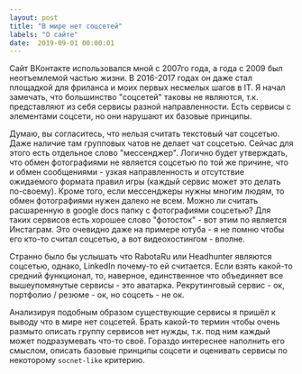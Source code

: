 ```yaml
---
layout: post
title: "В мире нет соцсетей"
labels: "О сайте"
date:  2019-09-01 00:00:01
---
```


Сайт ВКонтакте использовался мной с 2007го года, а года с 2009 был неотъемлемой частью жизни. В 2016-2017 годах он даже стал площадкой для фриланса и моих первых несмелых шагов в IT. Я начал замечать, что большинство "соцсетей" таковы не являются, т.к. представляют из себя сервисы разной направленности. Есть сервисы с элементами соцсети, но они нарушают их базовые принципы.

Думаю, вы согласитесь, что нельзя считать текстовый чат соцсетью. Даже наличие там групповых чатов не делает чат соцсетью. Сейчас для этого есть отдельное слово "мессенджер". Логично будет утверждать, что обмен фотографиями не является соцсетью по той же причине, что и обмен сообщениями - узкая направленность и отсутствие ожидаемого формата правил игры (каждый сервис может это делать по-своему). Кроме того, если мессенджеры нужны многим людям, то обмен фотографиями нужен далеко не всем. Можно ли считать расшаренную в google docs папку с фотографиями соцсетью? Для таких сервисов есть хорошее слово "фотосток" - вот этим по является Инстаграм. Это очевидно даже на примере ютуба - я не помню чтобы его кто-то считал соцсетью, а вот видеохостингом - вполне.

Странно было бы услышать что RabotaRu или Headhunter являются соцсетью, однако, LinkedIn почему-то ей считается. Если взять какой-то средний функционал, то, наверное, единственное что объединяет все вышеупомянутые сервисы - это аватарка. Рекрутинговый сервис - ок, портфолио / резюме - ок, но соцсеть - не ок.

Анализируя подобным образом существующие сервисы я пришёл к выводу что в мире нет соцсетей. Брать какой-то термин чтобы очень размыто описать группу сервисов нет нужды, т.к. под ним каждый может подразумевать что-то своё. Гораздо интереснее наполнить его смыслом, описать базовые принципы соцсети и оценивать сервисы по некоторому `socnet-like` критерию.
